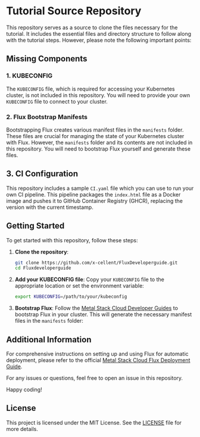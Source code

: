 # Tutorial Source Repository

This repository serves as a source to clone the files necessary for the tutorial. It includes the essential files and directory structure to follow along with the tutorial steps. However, please note the following important points:

## Missing Components

### 1. KUBECONFIG

The `KUBECONFIG` file, which is required for accessing your Kubernetes cluster, is not included in this repository. You will need to provide your own `KUBECONFIG` file to connect to your cluster.

### 2. Flux Bootstrap Manifests

Bootstrapping Flux creates various manifest files in the `manifests` folder. These files are crucial for managing the state of your Kubernetes cluster with Flux. However, the `manifests` folder and its contents are not included in this repository. You will need to bootstrap Flux yourself and generate these files.

## 3. CI Configuration

This repository includes a sample `CI.yaml` file which you can use to run your own CI pipeline. This pipeline packages the `index.html` file as a Docker image and pushes it to GitHub Container Registry (GHCR), replacing the version with the current timestamp.

## Getting Started

To get started with this repository, follow these steps:

1. **Clone the repository**:

   ```bash
   git clone https://github.com/x-cellent/FluxDeveloperguide.git
   cd Fluxdeveloperguide
   ```

2. **Add your KUBECONFIG file**:
   Copy your `KUBECONFIG` file to the appropriate location or set the environment variable:

   ```bash
   export KUBECONFIG=/path/to/your/kubeconfig
   ```

3. **Bootstrap Flux**:
   Follow the [Metal Stack Cloud Developer Guides](https://metalstack.cloud/en/documentation/DeveloperGuide/flux) to bootstrap Flux in your cluster. This will generate the necessary manifest files in the `manifests` folder:

## Additional Information

For comprehensive instructions on setting up and using Flux for automatic deployment, please refer to the official [Metal Stack Cloud Flux Deployment Guide](https://metalstack.cloud/en/documentation/DeveloperGuide/fluxdeployment).

For any issues or questions, feel free to open an issue in this repository.

Happy coding!

## License

This project is licensed under the MIT License. See the [LICENSE](LICENSE) file for more details.
